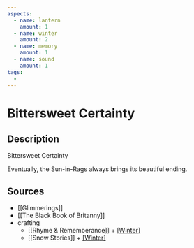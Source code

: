 ```yaml
---
aspects: 
  - name: lantern
    amount: 1
  - name: winter
    amount: 2
  - name: memory
    amount: 1
  - name: sound
    amount: 1
tags:
  - 
---
```


# Bittersweet Certainty

## Description
Bittersweet Certainty

Eventually, the Sun-in-Rags always brings its beautiful ending.
## Sources
- [[Glimmerings]]
- [[The Black Book of Britanny]]
- crafting 
	- [[Rhyme & Rememberance]] + [[Winter]](5)
	- [[Snow Stories]] + [[Winter]](5)